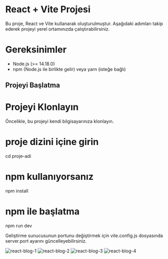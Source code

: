 # React + Vite Projesi

Bu proje, React ve Vite kullanarak oluşturulmuştur. Aşağıdaki adımları takip ederek projeyi yerel ortamınızda çalıştırabilirsiniz.

# Gereksinimler

- Node.js (>= 14.18.0)
- npm (Node.js ile birlikte gelir) veya yarn (isteğe bağlı)

## Projeyi Başlatma

# Projeyi Klonlayın
Öncelikle, bu projeyi kendi bilgisayarınıza klonlayın.

# proje dizini içine girin
cd proje-adi
# npm kullanıyorsanız
npm install
# npm ile başlatma
npm run dev

Geliştirme sunucusunun portunu değiştirmek için vite.config.js dosyasında server.port ayarını güncelleyebilirsiniz.

![react-blog-1](https://github.com/user-attachments/assets/43492be2-44c9-4678-ba2a-a2a3570d601e)
![react-blog-2](https://github.com/user-attachments/assets/f87e5e11-5ce5-44ee-9c79-7d026dcc5739)
![react-blog-3](https://github.com/user-attachments/assets/d23454fc-2615-462a-b723-4947e7a413a8)
![react-blog-4](https://github.com/user-attachments/assets/9e660d4f-5a9a-430a-886b-566a8d2772f0)


